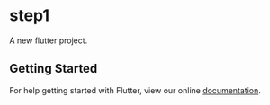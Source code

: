 # step1

A new flutter project.

## Getting Started

For help getting started with Flutter, view our online
[documentation](http://flutter.io/).
